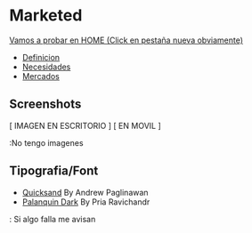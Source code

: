 # Marketed

[Vamos a probar en HOME (Click en pestaña nueva obviamente)](https://luistrevio.github.io/Marketed/)

- [Definicion](https://luistrevio.github.io/Marketed/definicion)
- [Necesidades](https://luistrevio.github.io/Marketed/necesidades)
- [Mercados](https://luistrevio.github.io/Marketed/mercados)

## Screenshots

[ IMAGEN EN ESCRITORIO ] [ EN MOVIL ]

:No tengo imagenes

## Tipografia/Font

- [Quicksand](https://github.com/andrew-paglinawan/QuicksandFamily) By Andrew Paglinawan 
- [Palanquin Dark](https://github.com/VanillaandCream/Palanquin) By Pria Ravichandr

: Si algo falla me avisan
